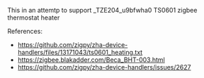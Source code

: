 This in an attemtp to support _TZE204_u9bfwha0 TS0601 zigbee thermostat heater

References:
- https://github.com/zigpy/zha-device-handlers/files/13171043/ts0601_heating.txt
- https://zigbee.blakadder.com/Beca_BHT-003.html
- https://github.com/zigpy/zha-device-handlers/issues/2627
